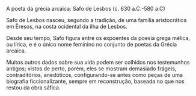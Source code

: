 A poeta da grécia arcaica: Safo de Lesbos (c. 630 a.C.-580 a.C)

Safo de Lesbos nasceu, segundo a tradição, de uma família aristocrática em Êresos, na costa ocidental da ilha de Lesbos.

Desde seu tempo, Safo figura entre os expoentes da poesia grega mélica, ou lírica, e é o único nome feminino no conjunto de poetas da Grécia arcaica.

Muitos outros dados sobre sua vida podem ser colhidos nos testemunhos antigos; vistos de perto, porém, eles se mostram demasiado frágeis, contraditórios, anedóticos, configurando-se antes como peças de uma biografia ficcionalizante, sempre em reconstrução, baseada no que nos restou da obra sáfica.